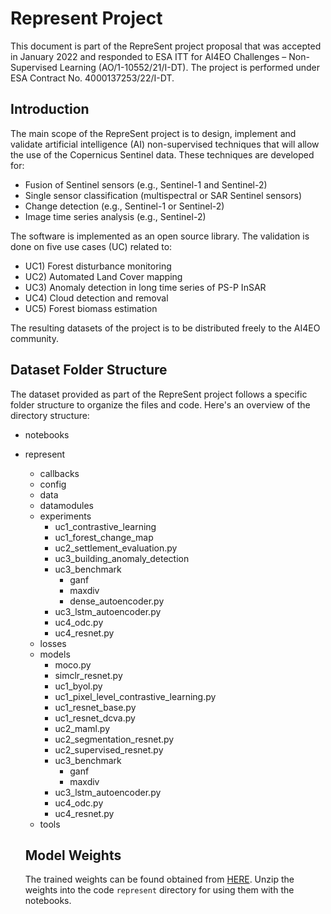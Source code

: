 # Represent Project
This document is part of the RepreSent project proposal that was accepted in January 2022 and responded to ESA ITT for AI4EO Challenges – Non-Supervised Learning (AO/1-10552/21/I-DT). The project is performed under ESA Contract No. 4000137253/22/I-DT.
## Introduction

The main scope of the RepreSent project is to design, implement and validate artificial intelligence (AI) non-supervised techniques that will allow the use of the Copernicus Sentinel data. These techniques are developed for:

- Fusion of Sentinel sensors (e.g., Sentinel-1 and Sentinel-2)
- Single sensor classification (multispectral or SAR Sentinel sensors)
- Change detection (e.g., Sentinel-1 or Sentinel-2)
- Image time series analysis (e.g., Sentinel-2)

The software is implemented as an open source library. The validation  is done on five use cases (UC) related to:

- UC1) Forest disturbance monitoring
- UC2) Automated Land Cover mapping
- UC3) Anomaly detection in long time series of PS-P InSAR
- UC4) Cloud detection and removal
- UC5) Forest biomass estimation

The resulting datasets of the project is to be distributed freely to the AI4EO community.

## Dataset Folder Structure

The dataset provided as part of the RepreSent project follows a specific folder structure to organize the files and code. Here's an overview of the directory structure:

- notebooks
- represent
    - callbacks
    - config
    - data
    - datamodules
    - experiments
        - uc1_contrastive_learning
        - uc1_forest_change_map
        - uc2_settlement_evaluation.py
        - uc3_building_anomaly_detection
        - uc3_benchmark
            - ganf
            - maxdiv
            - dense_autoencoder.py
        - uc3_lstm_autoencoder.py
        - uc4_odc.py
        - uc4_resnet.py
    - losses
    - models
        - moco.py
        - simclr_resnet.py
        - uc1_byol.py
        - uc1_pixel_level_contrastive_learning.py
        - uc1_resnet_base.py
        - uc1_resnet_dcva.py
        - uc2_maml.py
        - uc2_segmentation_resnet.py
        - uc2_supervised_resnet.py
        - uc3_benchmark
            - ganf
            - maxdiv
        - uc3_lstm_autoencoder.py
        - uc4_odc.py
        - uc4_resnet.py
    - tools
 
  ## Model Weights
  The trained weights can be found obtained from [HERE](https://drive.google.com/file/d/1k5Xapz2I_SPckxukp0X8E3mKiJPyphGd/view). Unzip the weights into the code `represent` directory for using them with the notebooks.
